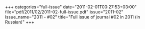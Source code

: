 +++
categories="full-issue"
date="2011-02-01T00:27:53+03:00"
file="pdf/2011/02/2011-02-full-issue.pdf"
issue="2011-02"
issue_name="2011 - #02"
title="Full issue of journal #02 in 2011 (in Russian)"
+++